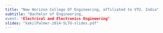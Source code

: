 ```yaml
---
title: "New Horizon College Of Engineering, affiliated to VTU, India"
subtitle: "Bachelor of Engineering, 
event: "Electrical and Electronics Engineering"
slides: "VakilPalmer-2014-SLTU-slides.pdf"
---
```

